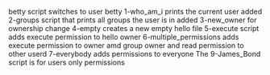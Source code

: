 betty script switches to user betty
1-who_am_i prints the current user
added 2-groups script that prints all groups the user is in
added 3-new_owner for ownership change
4-empty creates a new empty hello file
5-execute script adds execute permission to hello owner
6-multiple_permissions adds execute permission to owner amd group owner and read permission to other userd
7-everybody adds permissions to everyone
The 9-James_Bond script is for users only permissions
